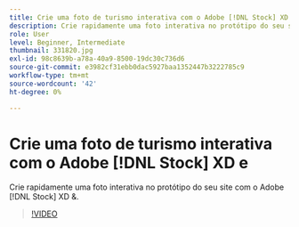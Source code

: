 ```yaml
---
title: Crie uma foto de turismo interativa com o Adobe [!DNL Stock] XD e
description: Crie rapidamente uma foto interativa no protótipo do seu site com o Adobe [!DNL Stock] XD &
role: User
level: Beginner, Intermediate
thumbnail: 331820.jpg
exl-id: 98c8639b-a78a-40a9-8500-19dc30c736d6
source-git-commit: e3982cf31ebb0dac5927baa1352447b3222785c9
workflow-type: tm+mt
source-wordcount: '42'
ht-degree: 0%

---
```


# Crie uma foto de turismo interativa com o Adobe [!DNL Stock] XD e

Crie rapidamente uma foto interativa no protótipo do seu site com o Adobe [!DNL Stock] XD &amp;.

>[!VIDEO](https://video.tv.adobe.com/v/331820?hidetitle=true)

